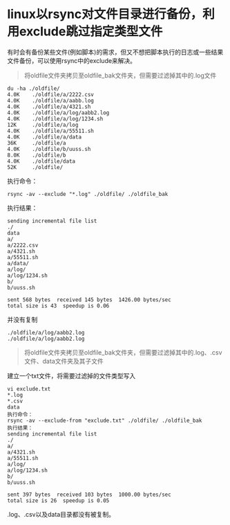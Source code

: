 # linux以rsync对文件目录进行备份，利用exclude跳过指定类型文件

有时会有备份某些文件(例如脚本)的需求，但又不想把脚本执行的日志或一些结果文件备份，可以使用rsync中的exclude来解决。

> 将oldfile文件夹拷贝至oldfile_bak文件夹，但需要过滤掉其中的.log文件

```
du -ha ./oldfile/ 
4.0K    ./oldfile/a/2222.csv
4.0K    ./oldfile/a/aabb.log
4.0K    ./oldfile/a/4321.sh
4.0K    ./oldfile/a/log/aabb2.log
4.0K    ./oldfile/a/log/1234.sh
12K     ./oldfile/a/log
4.0K    ./oldfile/a/55511.sh
4.0K    ./oldfile/a/data
36K     ./oldfile/a
4.0K    ./oldfile/b/uuss.sh
8.0K    ./oldfile/b
4.0K    ./oldfile/data
52K     ./oldfile/
```

执行命令：


```
rsync -av --exclude "*.log" ./oldfile/ ./oldfile_bak
```

执行结果：


```
sending incremental file list
./
data
a/
a/2222.csv
a/4321.sh
a/55511.sh
a/data/
a/log/
a/log/1234.sh
b/
b/uuss.sh
 
sent 568 bytes  received 145 bytes  1426.00 bytes/sec
total size is 43  speedup is 0.06
```

并没有复制


```
./oldfile/a/log/aabb2.log
./oldfile/a/log/aabb2.log
```

> 将oldfile文件夹拷贝至oldfile_bak文件夹，但需要过滤掉其中的.log、.csv文件、data文件夹及其子文件

建立一个txt文件，将需要过滤掉的文件类型写入

```
vi exclude.txt
*.log
*.csv
data
执行命令：
rsync -av --exclude-from "exclude.txt" ./oldfile/ ./oldfile_bak  
执行结果：  
sending incremental file list
./
a/
a/4321.sh
a/55511.sh
a/log/
a/log/1234.sh
b/
b/uuss.sh
 
sent 397 bytes  received 103 bytes  1000.00 bytes/sec
total size is 26  speedup is 0.05
```

.log、.csv以及data目录都没有被复制。
